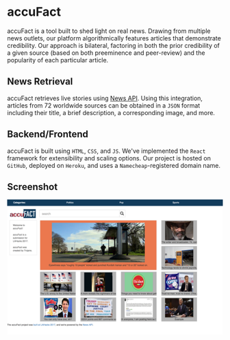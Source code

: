 # accuFact

accuFact is a tool built to shed light on real news.  Drawing from multiple news outlets, our platform algorithmically features articles that demonstrate credibility.  Our approach is bilateral, factoring in both the prior credibility of a given source (based on both preeminence and peer-review) and the popularity of each particular article.

## News Retrieval

accuFact retrieves live stories using [News API](https://newsapi.org).  Using this integration, articles from 72 worldwide sources can be obtained in a `JSON` format including their title, a brief description, a corresponding image, and more.

## Backend/Frontend

accuFact is built using `HTML`, `CSS`, and `JS`.  We've implemented the `React` framework for extensibility and scaling options.  Our project is hosted on `GitHub`, deployed on `Heroku`, and uses a `Namecheap`-registered domain name.

## Screenshot  

![accuFact Homepage](screenshot.png)  
